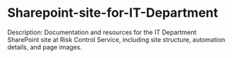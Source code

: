 # Sharepoint-site-for-IT-Department
Description: Documentation and resources for the IT Department SharePoint site at Risk Control Service, including site structure, automation details, and page images.

